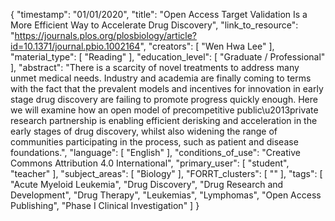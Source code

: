 {
    "timestamp": "01/01/2020",
    "title": "Open Access Target Validation Is a More Efficient Way to Accelerate Drug Discovery",
    "link_to_resource": "https://journals.plos.org/plosbiology/article?id=10.1371/journal.pbio.1002164",
    "creators": [
        "Wen Hwa Lee"
    ],
    "material_type": [
        "Reading"
    ],
    "education_level": [
        "Graduate / Professional"
    ],
    "abstract": "There is a scarcity of novel treatments to address many unmet medical needs. Industry and academia are finally coming to terms with the fact that the prevalent models and incentives for innovation in early stage drug discovery are failing to promote progress quickly enough. Here we will examine how an open model of precompetitive public\u2013private research partnership is enabling efficient derisking and acceleration in the early stages of drug discovery, whilst also widening the range of communities participating in the process, such as patient and disease foundations.",
    "language": [
        "English"
    ],
    "conditions_of_use": "Creative Commons Attribution 4.0 International",
    "primary_user": [
        "student",
        "teacher"
    ],
    "subject_areas": [
        "Biology"
    ],
    "FORRT_clusters": [
        ""
    ],
    "tags": [
        "Acute Myeloid Leukemia",
        "Drug Discovery",
        "Drug Research and Development",
        "Drug Therapy",
        "Leukemias",
        "Lymphomas",
        "Open Access Publishing",
        "Phase I Clinical Investigation"
    ]
}